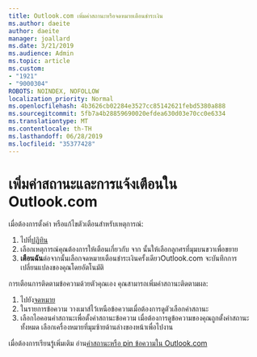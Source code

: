 ```yaml
---
title: Outlook.com เพิ่มค่าสถานะหรือจดหมายเตือนชำระเงิน
ms.author: daeite
author: daeite
manager: joallard
ms.date: 3/21/2019
ms.audience: Admin
ms.topic: article
ms.custom:
- "1921"
- "9000304"
ROBOTS: NOINDEX, NOFOLLOW
localization_priority: Normal
ms.openlocfilehash: 4b3626cb02284e3527cc85142621febd5380a888
ms.sourcegitcommit: 5fb7a4b28859690020efdea630d03e70cc0e6334
ms.translationtype: MT
ms.contentlocale: th-TH
ms.lasthandoff: 06/28/2019
ms.locfileid: "35377428"
---
```

# <a name="adding-flags-and-reminders-in-outlookcom"></a>เพิ่มค่าสถานะและการแจ้งเตือนใน Outlook.com

เมื่อต้องการตั้งค่า หรือแก้ไขตัวเตือนสำหรับเหตุการณ์:

1. ไปที่[ปฏิทิน](https://outlook.live.com/calendar/)
1. เลือกเหตุการณ์คุณต้องการให้เตือนเกี่ยวกับ จาก นั้นให้เลือกลูกศรที่มุมบนขวาเพื่อขยาย
1. **เตือนฉัน**ต่อจากนั้นเลือกจดหมายเตือนชำระเงินครั้งเดียวOutlook.com จะบันทึกการเปลี่ยนแปลงของคุณโดยอัตโนมัติ

การเตือนการติดตามข้อความด้วยตัวคุณเอง คุณสามารถเพิ่มค่าสถานะติดตามผล:

1. ไปยัง[จดหมาย](https://outlook.live.com/mail/)
1. ในรายการข้อความ วางเมาส์ไว้เหนือข้อความเมื่อต้องการดูตัวเลือกค่าสถานะ
1. เลือกไอคอนค่าสถานะเพื่อตั้งค่าสถานะข้อความ เมื่อต้องการดูข้อความของคุณถูกตั้งค่าสถานะทั้งหมด เลือกเครื่องหมายที่มุมซ้ายด้านล่างของหน้าเพื่อไปงาน
 
เมื่อต้องการเรียนรู้เพิ่มเติม อ่าน[ค่าสถานะหรือ pin ข้อความใน Outlook.com](https://support.office.com/article/8e911e69-30d6-4cc8-8c71-a1163560618a)
